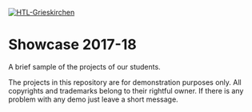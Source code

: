[![HTL-Grieskirchen](http://www.htl-grieskirchen.net/fileadmin/bilder/logo.png)](http://htl-grieskirchen.net)
# Showcase 2017-18

A brief sample of the projects of our students.

The projects in this repository are for demonstration purposes only. 
All copyrights and trademarks belong to their rightful owner.
If there is any problem with any demo just leave a short message.